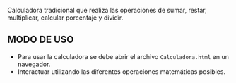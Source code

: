 Calculadora tradicional que realiza las operaciones de sumar, restar, multiplicar, calcular porcentaje y dividir.
## MODO DE USO
- Para usar la calculadora se debe abrir el archivo `Calculadora.html` en un navegador.
- Interactuar utilizando las diferentes operaciones matemáticas posibles.
